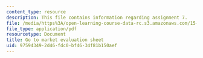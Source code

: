 ```yaml
---
content_type: resource
description: This file contains information regarding assignment 7.
file: /media/https%3A/open-learning-course-data-rc.s3.amazonaws.com/15-390-new-enterprises-spring-2013/975943492d46fdc0bf4634f81b150aef_MIT15_390S13_assgn7sheet.pdf
file_type: application/pdf
resourcetype: Document
title: Go to market evaluation sheet
uid: 97594349-2d46-fdc0-bf46-34f81b150aef
---
```

